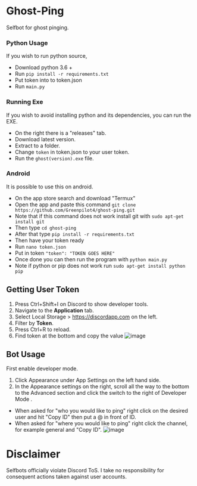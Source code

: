 # Ghost-Ping
Selfbot for ghost pinging.
### Python Usage
If you wish to run python source, 
- Download python 3.6 + 
- Run `pip install -r requirements.txt`
- Put token into to token.json
- Run `main.py`
### Running Exe 
If you wish to avoid installing python and its dependencies, you can run the EXE. 
- On the right there is a "releases" tab.
- Download latest version.
- Extract to a folder. 
- Change `token` in token.json to your user token. 
- Run the `ghost(version).exe` file. 
### Android
It is possible to use this on android. 
- On the app store search and download "Termux"
- Open the app and paste this command `git clone https://github.com/Greenpilot4/ghost-ping.git`
- Note that if this command does not work install git with `sudo apt-get install git`
- Then type `cd ghost-ping`
- After that type `pip install -r requirements.txt`
- Then have your token ready 
- Run `nano token.json`
- Put in token `"token": "TOKEN GOES HERE"`
- Once done you can then run the program with `python main.py`
- Note if python or pip does not work run `sudo apt-get install python pip`
## Getting User Token 
1. Press Ctrl+Shift+I on Discord to show developer tools.
2. Navigate to the **Application** tab.
3. Select Local Storage > https://discordapp.com on the left.
4. Filter by **Token**.
5. Press Ctrl+R to reload.
6. Find token at the bottom and copy the value
![image](https://camo.githubusercontent.com/cadf3467f8b9da2c41c370a4e12860b06ca61925f3b9f673ef4573e8c7509ac0/68747470733a2f2f692e696d6775722e636f6d2f6a68674f554c702e676966) 
## Bot Usage
First enable developer mode. 
1. Click Appearance under App Settings on the left hand side.
2. In the Appearance settings on the right, scroll all the way to the bottom to the Advanced section and click the switch to the right of Developer Mode .
- When asked for "who you would like to ping" right click on the desired user and hit "Copy ID" then put a @ in front of ID. 
- When asked for "where you would like to ping" right click the channel, for example general and "Copy ID".
![image](https://i.imgur.com/KYKLO9v.png)
# Disclaimer
Selfbots officially violate Discord ToS. I take no responsibility for consequent actions taken against user accounts.
